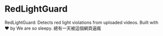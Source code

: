 # RedLightGuard
RedLightGuard: Detects red light violations from uploaded videos. Built with ❤️ by We are so sleepy.
總有一天被這個網頁逼瘋